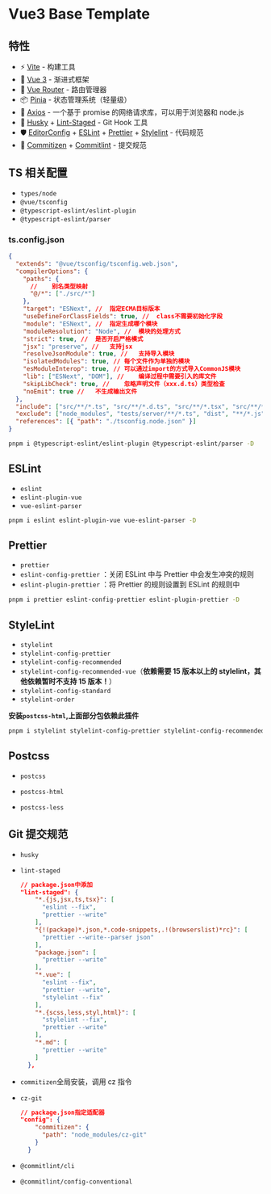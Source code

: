 # Vue3 Base Template

## 特性

- ⚡️ [Vite](https://cn.vitejs.dev/) - 构建工具
- 🖖 [Vue 3](https://cn.vuejs.org/) - 渐进式框架
- 🚦 [Vue Router](https://router.vuejs.org/zh) - 路由管理器
- 📦 [Pinia](https://pinia.vuejs.org/zh) - 状态管理系统（轻量级）
- 🔗 [Axios](https://axios-http.com/zh/) - 一个基于 promise 的网络请求库，可以用于浏览器和 node.js
- 🧰 [Husky](https://typicode.github.io/husky/#/) + [Lint-Staged](https://github.com/okonet/lint-staged) - Git Hook 工具
- 🛡️ [EditorConfig](http://editorconfig.org/) + [ESLint](http://eslint.cn/) + [Prettier](https://prettier.cn/) + [Stylelint](https://stylelint.cn/) - 代码规范
- 🔨 [Commitizen](https://cz-git.qbb.sh/zh) + [Commitlint](https://commitlint.js.org/) - 提交规范

## TS 相关配置

- `types/node`
- `@vue/tsconfig`
- `@typescript-eslint/eslint-plugin`
- `@typescript-eslint/parser`

### ts.config.json

```json
{
  "extends": "@vue/tsconfig/tsconfig.web.json",
  "compilerOptions": {
    "paths": {
      //	别名类型映射
      "@/*": ["./src/*"]
    },
    "target": "ESNext", //  指定ECMA目标版本
    "useDefineForClassFields": true, //  class不需要初始化字段
    "module": "ESNext", //  指定生成哪个模块
    "moduleResolution": "Node", //  模块的处理方式
    "strict": true, // 	是否开启严格模式
    "jsx": "preserve", //	支持jsx
    "resolveJsonModule": true, // 	支持导入模块
    "isolatedModules": true, //	每个文件作为单独的模块
    "esModuleInterop": true, //	可以通过import的方式导入CommonJS模块
    "lib": ["ESNext", "DOM"], //	编译过程中需要引入的库文件
    "skipLibCheck": true, //	忽略声明文件（xxx.d.ts）类型检查
    "noEmit": true //	不生成输出文件
  },
  "include": ["src/**/*.ts", "src/**/*.d.ts", "src/**/*.tsx", "src/**/*.vue"],
  "exclude": ["node_modules", "tests/server/**/*.ts", "dist", "**/*.js"],
  "references": [{ "path": "./tsconfig.node.json" }]
}
```

```bash
pnpm i @typescript-eslint/eslint-plugin @typescript-eslint/parser -D
```

## ESLint

- `eslint`
- `eslint-plugin-vue`
- `vue-eslint-parser`

```bash
pnpm i eslint eslint-plugin-vue vue-eslint-parser -D
```

## Prettier

- `prettier`
- `eslint-config-prettier` ：关闭 ESLint 中与 Prettier 中会发生冲突的规则
- `eslint-plugin-prettier` ：将 Prettier 的规则设置到 ESLint 的规则中

```bash
pnpm i prettier eslint-config-prettier eslint-plugin-prettier -D
```

## StyleLint

- `stylelint`
- `stylelint-config-prettier`
- `stylelint-config-recommended`
- `stylelint-config-recommended-vue`（**依赖需要 15 版本以上的 stylelint，其他依赖暂时不支持 15 版本！**）
- `stylelint-config-standard`
- `stylelint-order`

**安装`postcss-html`,上面部分包依赖此插件**

```bash
pnpm i stylelint stylelint-config-prettier stylelint-config-recommended stylelint-config-recommended-vue stylelint-order -D
```

## Postcss

- `postcss`

- `postcss-html`

- `postcss-less`

## Git 提交规范

- `husky`

- `lint-staged`

  ```json
  // package.json中添加
  "lint-staged": {
      "*.{js,jsx,ts,tsx}": [
        "eslint --fix",
        "prettier --write"
      ],
      "{!(package)*.json,*.code-snippets,.!(browserslist)*rc}": [
        "prettier --write--parser json"
      ],
      "package.json": [
        "prettier --write"
      ],
      "*.vue": [
        "eslint --fix",
        "prettier --write",
        "stylelint --fix"
      ],
      "*.{scss,less,styl,html}": [
        "stylelint --fix",
        "prettier --write"
      ],
      "*.md": [
        "prettier --write"
      ]
    },
  ```

- `commitizen`全局安装，调用 cz 指令

- `cz-git`

  ```json
  // package.json指定适配器
  "config": {
      "commitizen": {
        "path": "node_modules/cz-git"
      }
    }
  ```

- `@commitlint/cli`

- `@commitlint/config-conventional`
